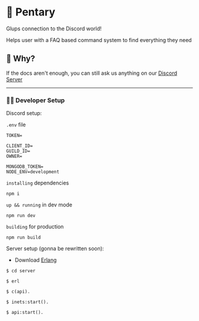 # 🤖 Pentary
Glups connection to the Discord world! 

Helps user with a FAQ based command system to find everything they need

 ## 🤷 Why?
If the docs aren't enough, you can still ask us anything on our [Discord Server]()
<hr>

### 🧏‍♂️ Developer Setup

Discord setup:

`.env` file
```
TOKEN= 

CLIENT_ID=
GUILD_ID=
OWNER= 

MONGODB_TOKEN=
NODE_ENV=development
```

`installing` dependencies
```
npm i
```

`up && running` in dev mode
```
npm run dev
```

`building` for production
```
npm run build
```

Server setup (gonna be rewritten soon):

- Download [Erlang](https://www.erlang.org/downloads)
```
$ cd server
```
```
$ erl
```
```
$ c(api).
```
```
$ inets:start().
```
```
$ api:start().
```
